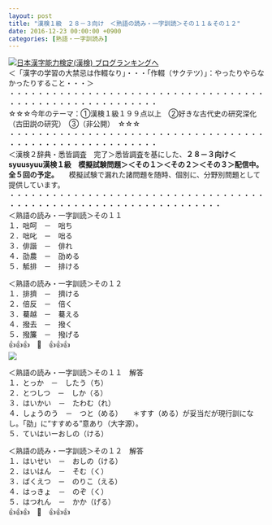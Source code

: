 ```yaml
---
layout: post
title: "漢検１級　２８－３向け　＜熟語の読み・一字訓読＞その１１＆その１２"
date: 2016-12-23 00:00:00 +0900
categories: [熟語・一字訓読み]
---
```


[![](/syuusyuu9701/assets/images/漢検１級-２８－３向け-＜熟語の読み・一字訓読＞その１１＆その１２-br_c_3028_1.gif)](http://blog.with2.net/link.php?1659096:3028 "日本漢字能力検定(漢検) ブログランキングへ")[日本漢字能力検定(漢検) ブログランキングへ](http://blog.with2.net/link.php?1659096:3028)  
＜「漢字の学習の大禁忌は作輟なり」・・・「作輟（サクテツ）」：やったりやらなかったりすること・・・＞  
・・・・・・・・・・・・・・・・・・・・・・・・・・・・・・・・・・・・・・・・・・・・・・・・・・・・・・・・・  
☆☆☆今年のテーマ：①漢検１級１９９点以上　②好きな古代史の研究深化（古田説の研究）　③（非公開）　☆☆☆　　  
・・・・・・・・・・・・・・・・・・・・・・・・・・・・・・・・・・・・・・・・・・・・・・・・・・・・・・・・・  
＜漢検２辞典・悉皆調査　完了＞悉皆調査を基にした、**２８－３向け＜syuusyuu漢検１級　模擬試験問題＞＜その１＞＜その２＞＜その３＞配信中。全５回の予定。**　　模擬試験で漏れた諸問題を随時、個別に、分野別問題として提供しています。  
・・・・・・・・・・・・・・・・・・・・・・・・・・・・・・・・・・・・・・・・・・・・・・・・・・・・・・・・・・・・・・・・・・  
＜熟語の読み・一字訓読＞その１１  
１．咄呵　－　咄ち  
２．咄叱　－　咄る　　  
３．俳諧　－　俳れ　  
４．劭農　－　劭める  
５．觝排　－　排ける  
  
＜熟語の読み・一字訓読＞その１２  
１．排擠　－　擠ける  
２．倍反　－　倍く  
３．驀越　－　驀える  
４．撥去　－　撥く  
５．撥簾　－　撥げる  
👍👍👍　🐒　👍👍👍  
![](/syuusyuu9701/assets/images/漢検１級-２８－３向け-＜熟語の読み・一字訓読＞その１１＆その１２-151cc9a225527cb266ac5fddcaf45153.png)  
  
＜熟語の読み・一字訓読＞その１１　解答  
１．とっか　－　したう（ち）  
２．とつしつ　－　しか（る）  
３．はいかい　－　たわむ（れ）  
４．しょうのう　－　つと（める）　　＊すす（める）が妥当だが現行訓になし。「劭」に“すすめる”意あり（大字源）。  
５．ていはいーおしの（ける）  
  
＜熟語の読み・一字訓読＞その１２　解答  
１．はいせい　－　おしの（ける）  
２．はいはん　－　そむ（く）  
３．ばくえつ　－　のりこ（える）  
４．はっきょ　－　のぞ（く）  
５．はつれん　－　かか（げる）  
👍👍👍　🐒　👍👍👍  
  